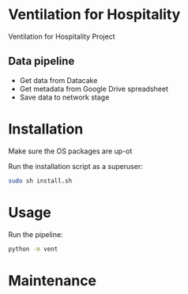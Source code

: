 # Ventilation for Hospitality
Ventilation for Hospitality Project

## Data pipeline

* Get data from Datacake
* Get metadata from Google Drive spreadsheet
* Save data to network stage

# Installation

Make sure the OS packages are up-ot

Run the installation script as a superuser:

```bash
sudo sh install.sh
```

# Usage

Run the pipeline:

```bash
python -m vent
```

# Maintenance

